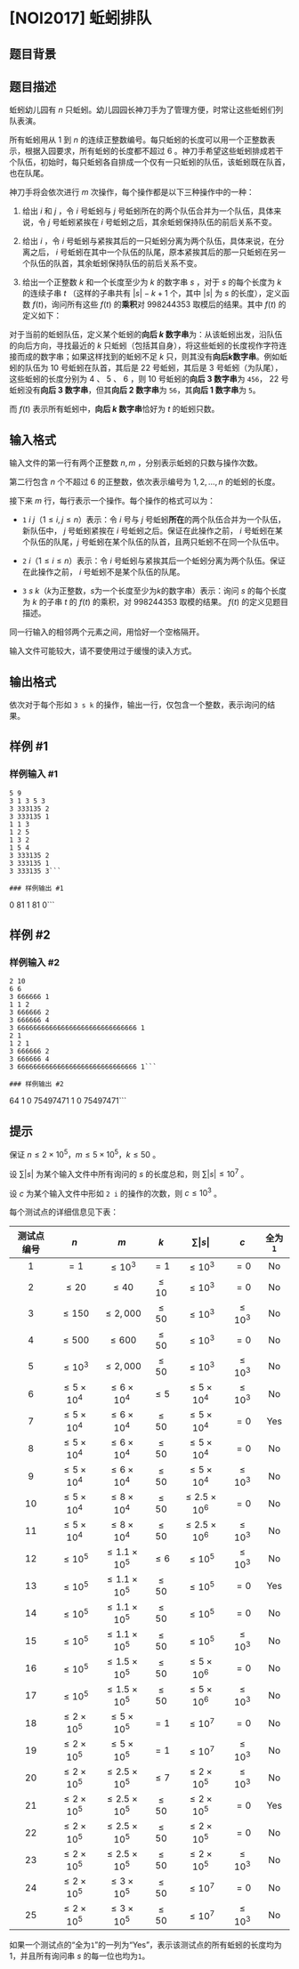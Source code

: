 # [NOI2017] 蚯蚓排队

## 题目背景



## 题目描述

蚯蚓幼儿园有 $n$ 只蚯蚓。幼儿园园长神刀手为了管理方便，时常让这些蚯蚓们列队表演。

所有蚯蚓用从 $1$ 到 $n$ 的连续正整数编号。每只蚯蚓的长度可以用一个正整数表示，根据入园要求，所有蚯蚓的长度都不超过 $6$ 。神刀手希望这些蚯蚓排成若干个队伍，初始时，每只蚯蚓各自排成一个仅有一只蚯蚓的队伍，该蚯蚓既在队首，也在队尾。

神刀手将会依次进行 $m$ 次操作，每个操作都是以下三种操作中的一种：

1. 给出 $i$ 和 $j$ ，令 $i$ 号蚯蚓与 $j$ 号蚯蚓所在的两个队伍合并为一个队伍，具体来说，令 $j$ 号蚯蚓紧挨在 $i$ 号蚯蚓之后，其余蚯蚓保持队伍的前后关系不变。

2. 给出 $i$ ，令 $i$ 号蚯蚓与紧挨其后的一只蚯蚓分离为两个队伍，具体来说，在分离之后， $i$ 号蚯蚓在其中一个队伍的队尾，原本紧挨其后的那一只蚯蚓在另一个队伍的队首，其余蚯蚓保持队伍的前后关系不变。

3. 给出一个正整数 $k$ 和一个长度至少为 $k$ 的数字串 $s$ ，对于 $s$ 的每个长度为 $k$ 的连续子串 $t$ （这样的子串共有 $|s|-k+1$ 个，其中 $|s|$ 为 $s$ 的长度），定义函数 $f(t)$，询问所有这些 $f(t)$ 的**乘积**对 $998244353$ 取模后的结果。其中 $f(t)$ 的定义如下：

对于当前的蚯蚓队伍，定义某个蚯蚓的**向后 $k$ 数字串**为：从该蚯蚓出发，沿队伍的向后方向，寻找最近的 $k$ 只蚯蚓（包括其自身），将这些蚯蚓的长度视作字符连接而成的数字串；如果这样找到的蚯蚓不足 $k$ 只，则其没有**向后$k$数字串**。例如蚯蚓的队伍为 $10$ 号蚯蚓在队首，其后是 $22$ 号蚯蚓，其后是 $3$ 号蚯蚓（为队尾），这些蚯蚓的长度分别为 $4$ 、 $5$ 、 $6$ ，则 $10$ 号蚯蚓的**向后 $3$ 数字串**为 `456`， $22$ 号蚯蚓没有**向后 $3$ 数字串**，但其**向后 $2$ 数字串**为 `56`，其**向后 $1$ 数字串**为 `5`。

而 $f(t)$ 表示所有蚯蚓中，**向后 $k$ 数字串**恰好为 $t$ 的蚯蚓只数。

## 输入格式

输入文件的第一行有两个正整数 $n,m$ ，分别表示蚯蚓的只数与操作次数。

第二行包含 $n$ 个不超过 $6$ 的正整数，依次表示编号为 $1,2,\dots,n$ 的蚯蚓的长度。

接下来 $m$ 行，每行表示一个操作。每个操作的格式可以为：

* `1` $i$ $j$（$1 \leq i, j \leq n$）表示：令 $i$ 号与 $j$ 号蚯蚓**所在**的两个队伍合并为一个队伍，新队伍中， $j$ 号蚯蚓紧挨在 $i$ 号蚯蚓之后。保证在此操作之前， $i$ 号蚯蚓在某个队伍的队尾，$j$ 号蚯蚓在某个队伍的队首，且两只蚯蚓不在同一个队伍中。

* `2` $i$（$1 \leq i \leq n$）表示：令 $i$ 号蚯蚓与紧挨其后一个蚯蚓分离为两个队伍。保证在此操作之前， $i$ 号蚯蚓不是某个队伍的队尾。

* `3` $s$ $k$（$k$为正整数，$s$为一个长度至少为$k$的数字串）表示：询问 $s$ 的每个长度为 $k$ 的子串 $t$ 的 $f(t)$ 的乘积，对 998244353 取模的结果。 $f(t)$ 的定义见题目描述。

同一行输入的相邻两个元素之间，用恰好一个空格隔开。

输入文件可能较大，请不要使用过于缓慢的读入方式。

## 输出格式

依次对于每个形如 `3 s k` 的操作，输出一行，仅包含一个整数，表示询问的结果。

## 样例 #1

### 样例输入 #1
```
5 9
3 1 3 5 3
3 333135 2
3 333135 1
1 1 3
1 2 5
1 3 2
1 5 4
3 333135 2
3 333135 1
3 333135 3```

### 样例输出 #1

```
0
81
1
81
0```

## 样例 #2

### 样例输入 #2
```
2 10
6 6
3 666666 1
1 1 2
3 666666 2
3 666666 4
3 666666666666666666666666666666 1
2 1
1 2 1
3 666666 2
3 666666 4
3 666666666666666666666666666666 1```

### 样例输出 #2

```
64
1
0
75497471
1
0
75497471```

## 提示

保证 $n \leq 2 \times 10^{5}$，$m \leq 5 \times 10^{5}$，$k \leq 50$ 。

设 $\sum |s|$ 为某个输入文件中所有询问的 $s$ 的长度总和，则 $\sum |s| \leq 10^{7}$  。

设 $c$ 为某个输入文件中形如 `2 i` 的操作的次数，则 $c \leq 10^{3}$ 。

每个测试点的详细信息见下表：

| 测试点编号 | $n$ | $m$ | $k$ | $\sum \|s\|$ | $c$ | 全为 $\texttt{1}$ |
|:-:|:-:|:-:|:-:|:-:|:-:|:-:|
| 1 | $=1$ | $\leq 10^{3}$ | $=1$ | $\leq 10^{3}$ | $=0$ | No |
| 2 | $\leq 20$ | $\leq 40$ | $\leq 10$ | $\leq 10^{3}$ | $=0$ | No |
| 3 | $\leq 150$ | $\leq 2,000$ | $\leq 50$ | $\leq 10^{3}$ | $\leq 10^{3}$ | No |
| 4 | $\leq 500$ | $\leq 600$ | $\leq 50$ | $\leq 10^{3}$ | $=0$ | No |
| 5 | $\leq 10^{3}$ | $\leq 2,000$ | $\leq 50$ | $\leq 10^{3}$ | $\leq 10^{3}$ | No |
| 6 | $\leq 5 \times 10^{4}$ | $\leq 6 \times 10^{4}$ | $\leq 5$ | $\leq 5 \times 10^{4}$ | $\leq 10^{3}$ | No |
| 7 | $\leq 5 \times 10^{4}$ | $\leq 6 \times 10^{4}$ | $\leq 50$ | $\leq 5 \times 10^{4}$ | $=0$ | Yes |
| 8 | $\leq 5 \times 10^{4}$ | $\leq 6 \times 10^{4}$ | $\leq 50$ | $\leq 5 \times 10^{4}$ | $=0$ | No |
| 9 | $\leq 5 \times 10^{4}$ | $\leq 6 \times 10^{4}$ | $\leq 50$ | $\leq 5 \times 10^{4}$ | $\leq 10^{3}$ | No |
| 10 | $\leq 5 \times 10^{4}$ | $\leq 8 \times 10^{4}$ | $\leq 50$ | $\leq 2.5 \times 10^{6}$ | $=0$ | No |
| 11 | $\leq 5 \times 10^{4}$ | $\leq 8 \times 10^{4}$ | $\leq 50$ | $\leq 2.5 \times 10^{6}$ | $\leq 10^{3}$ | No |
| 12 | $\leq 10^{5}$ | $\leq 1.1 \times 10^{5}$ | $\leq 6$ | $\leq 10^{5}$ | $\leq 10^{3}$ | No |
| 13 | $\leq 10^{5}$ | $\leq 1.1 \times 10^{5}$ | $\leq 50$ | $\leq 10^{5}$ | $=0$ | Yes |
| 14 | $\leq 10^{5}$ | $\leq 1.1 \times 10^{5}$ | $\leq 50$ | $\leq 10^{5}$ | $=0$ | No |
| 15 | $\leq 10^{5}$ | $\leq 1.1 \times 10^{5}$ | $\leq 50$ | $\leq 10^{5}$ | $\leq 10^{3}$ | No |
| 16 | $\leq 10^{5}$ | $\leq 1.5 \times 10^{5}$ | $\leq 50$ | $\leq 5 \times 10^{6}$ | $=0$ | No |
| 17 | $\leq 10^{5}$ | $\leq 1.5 \times 10^{5}$ | $\leq 50$ | $\leq 5 \times 10^{6}$ | $\leq 10^{3}$ | No |
| 18 | $\leq 2 \times 10^{5}$ | $\leq 5 \times 10^{5}$ | $=1$ | $\leq 10^{7}$ | $=0$ | No |
| 19 | $\leq 2 \times 10^{5}$ | $\leq 5 \times 10^{5}$ | $=1$ | $\leq 10^{7}$ | $\leq 10^{3}$ | No |
| 20 | $\leq 2 \times 10^{5}$ | $\leq 2.5 \times 10^{5}$ | $\leq 7$ | $\leq 2 \times 10^{5}$ | $\leq 10^{3}$ | No |
| 21 | $\leq 2 \times 10^{5}$ | $\leq 2.5 \times 10^{5}$ | $\leq 50$ | $\leq 2 \times 10^{5}$ | $=0$ | Yes |
| 22 | $\leq 2 \times 10^{5}$ | $\leq 2.5 \times 10^{5}$ | $\leq 50$ | $\leq 2 \times 10^{5}$ | $=0$ | No |
| 23 | $\leq 2 \times 10^{5}$ | $\leq 2.5 \times 10^{5}$ | $\leq 50$ | $\leq 2 \times 10^{5}$ | $\leq 10^{3}$ | No |
| 24 | $\leq 2 \times 10^{5}$ | $\leq 3 \times 10^{5}$ | $\leq 50$ | $\leq 10^{7}$ | $=0$ | No |
| 25 | $\leq 2 \times 10^{5}$ | $\leq 3 \times 10^{5}$ | $\leq 50$ | $\leq 10^{7}$ | $\leq 10^{3}$ | No |

如果一个测试点的“全为`1`”的一列为“Yes”，表示该测试点的所有蚯蚓的长度均为 1，并且所有询问串 $s$ 的每一位也均为`1`。
